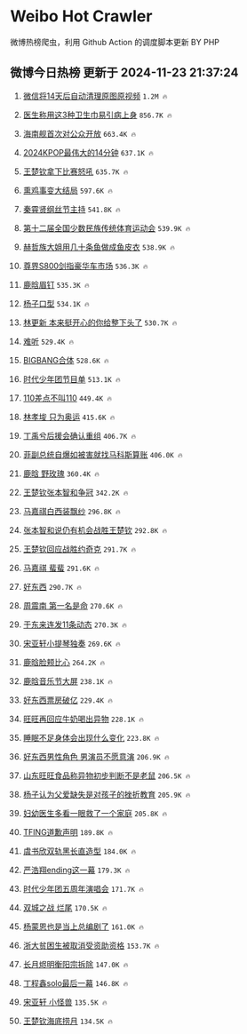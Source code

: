 # Weibo Hot Crawler 



微博热榜爬虫，利用 Github Action 的调度脚本更新 BY PHP 


## 微博今日热榜 更新于 2024-11-23 21:37:24 
1. [微信将14天后自动清理原图原视频](https://s.weibo.com/weibo?q=%23%E5%BE%AE%E4%BF%A1%E5%B0%8614%E5%A4%A9%E5%90%8E%E8%87%AA%E5%8A%A8%E6%B8%85%E7%90%86%E5%8E%9F%E5%9B%BE%E5%8E%9F%E8%A7%86%E9%A2%91%23&t=31&band_rank=1&Refer=top) `1.2M 🔥` 

1. [医生称用这3种卫生巾易引病上身](https://s.weibo.com/weibo?q=%23%E5%8C%BB%E7%94%9F%E7%A7%B0%E7%94%A8%E8%BF%993%E7%A7%8D%E5%8D%AB%E7%94%9F%E5%B7%BE%E6%98%93%E5%BC%95%E7%97%85%E4%B8%8A%E8%BA%AB%23&t=31&band_rank=2&Refer=top) `856.7K 🔥` 

1. [海南舰首次对公众开放](https://s.weibo.com/weibo?q=%23%E6%B5%B7%E5%8D%97%E8%88%B0%E9%A6%96%E6%AC%A1%E5%AF%B9%E5%85%AC%E4%BC%97%E5%BC%80%E6%94%BE%23&t=31&band_rank=3&Refer=top) `663.4K 🔥` 

1. [2024KPOP最伟大的14分钟](https://s.weibo.com/weibo?q=%232024KPOP%E6%9C%80%E4%BC%9F%E5%A4%A7%E7%9A%8414%E5%88%86%E9%92%9F%23&t=31&band_rank=4&Refer=top) `637.1K 🔥` 

1. [王楚钦拿下比赛怒吼](https://s.weibo.com/weibo?q=%23%E7%8E%8B%E6%A5%9A%E9%92%A6%E6%8B%BF%E4%B8%8B%E6%AF%94%E8%B5%9B%E6%80%92%E5%90%BC%23&t=31&band_rank=5&Refer=top) `635.7K 🔥` 

1. [熏鸡事变大结局](https://s.weibo.com/weibo?q=%23%E7%86%8F%E9%B8%A1%E4%BA%8B%E5%8F%98%E5%A4%A7%E7%BB%93%E5%B1%80%23&t=31&band_rank=6&Refer=top) `597.6K 🔥` 

1. [秦霄贤纲丝节主持](https://s.weibo.com/weibo?q=%E7%A7%A6%E9%9C%84%E8%B4%A4%E7%BA%B2%E4%B8%9D%E8%8A%82%E4%B8%BB%E6%8C%81&t=31&band_rank=7&Refer=top) `541.8K 🔥` 

1. [第十二届全国少数民族传统体育运动会](https://s.weibo.com/weibo?q=%23%E7%AC%AC%E5%8D%81%E4%BA%8C%E5%B1%8A%E5%85%A8%E5%9B%BD%E5%B0%91%E6%95%B0%E6%B0%91%E6%97%8F%E4%BC%A0%E7%BB%9F%E4%BD%93%E8%82%B2%E8%BF%90%E5%8A%A8%E4%BC%9A%23&t=31&band_rank=8&Refer=top) `539.9K 🔥` 

1. [赫哲族大姐用几十条鱼做成鱼皮衣](https://s.weibo.com/weibo?q=%23%E8%B5%AB%E5%93%B2%E6%97%8F%E5%A4%A7%E5%A7%90%E7%94%A8%E5%87%A0%E5%8D%81%E6%9D%A1%E9%B1%BC%E5%81%9A%E6%88%90%E9%B1%BC%E7%9A%AE%E8%A1%A3%23&t=31&band_rank=9&Refer=top) `538.9K 🔥` 

1. [尊界S800剑指豪华车市场](https://s.weibo.com/weibo?q=%23%E5%B0%8A%E7%95%8CS800%E5%89%91%E6%8C%87%E8%B1%AA%E5%8D%8E%E8%BD%A6%E5%B8%82%E5%9C%BA%23&t=31&band_rank=10&Refer=top) `536.3K 🔥` 

1. [鹿晗眉钉](https://s.weibo.com/weibo?q=%E9%B9%BF%E6%99%97%E7%9C%89%E9%92%89&t=31&band_rank=11&Refer=top) `535.3K 🔥` 

1. [杨子口型](https://s.weibo.com/weibo?q=%E6%9D%A8%E5%AD%90%E5%8F%A3%E5%9E%8B&t=31&band_rank=12&Refer=top) `534.1K 🔥` 

1. [林更新 本来挺开心的你给整下头了](https://s.weibo.com/weibo?q=%E6%9E%97%E6%9B%B4%E6%96%B0%20%E6%9C%AC%E6%9D%A5%E6%8C%BA%E5%BC%80%E5%BF%83%E7%9A%84%E4%BD%A0%E7%BB%99%E6%95%B4%E4%B8%8B%E5%A4%B4%E4%BA%86&t=31&band_rank=13&Refer=top) `530.7K 🔥` 

1. [难听](https://s.weibo.com/weibo?q=%E9%9A%BE%E5%90%AC&t=31&band_rank=14&Refer=top) `529.4K 🔥` 

1. [BIGBANG合体](https://s.weibo.com/weibo?q=BIGBANG%E5%90%88%E4%BD%93&t=31&band_rank=15&Refer=top) `528.6K 🔥` 

1. [时代少年团节目单](https://s.weibo.com/weibo?q=%E6%97%B6%E4%BB%A3%E5%B0%91%E5%B9%B4%E5%9B%A2%E8%8A%82%E7%9B%AE%E5%8D%95&t=31&band_rank=16&Refer=top) `513.1K 🔥` 

1. [110差点不叫110](https://s.weibo.com/weibo?q=%23110%E5%B7%AE%E7%82%B9%E4%B8%8D%E5%8F%AB110%23&t=31&band_rank=17&Refer=top) `449.4K 🔥` 

1. [林孝埈 只为奥运](https://s.weibo.com/weibo?q=%E6%9E%97%E5%AD%9D%E5%9F%88%20%E5%8F%AA%E4%B8%BA%E5%A5%A5%E8%BF%90&t=31&band_rank=18&Refer=top) `415.6K 🔥` 

1. [丁禹兮后援会确认重组](https://s.weibo.com/weibo?q=%23%E4%B8%81%E7%A6%B9%E5%85%AE%E5%90%8E%E6%8F%B4%E4%BC%9A%E7%A1%AE%E8%AE%A4%E9%87%8D%E7%BB%84%23&t=31&band_rank=19&Refer=top) `406.7K 🔥` 

1. [菲副总统自爆如被害就找马科斯算账](https://s.weibo.com/weibo?q=%23%E8%8F%B2%E5%89%AF%E6%80%BB%E7%BB%9F%E8%87%AA%E7%88%86%E5%A6%82%E8%A2%AB%E5%AE%B3%E5%B0%B1%E6%89%BE%E9%A9%AC%E7%A7%91%E6%96%AF%E7%AE%97%E8%B4%A6%23&t=31&band_rank=20&Refer=top) `406.0K 🔥` 

1. [鹿晗 野玫瑰](https://s.weibo.com/weibo?q=%E9%B9%BF%E6%99%97%20%E9%87%8E%E7%8E%AB%E7%91%B0&t=31&band_rank=21&Refer=top) `360.4K 🔥` 

1. [王楚钦张本智和争冠](https://s.weibo.com/weibo?q=%23%E7%8E%8B%E6%A5%9A%E9%92%A6%E5%BC%A0%E6%9C%AC%E6%99%BA%E5%92%8C%E4%BA%89%E5%86%A0%23&t=31&band_rank=22&Refer=top) `342.2K 🔥` 

1. [马嘉祺白西装飘纱](https://s.weibo.com/weibo?q=%23%E9%A9%AC%E5%98%89%E7%A5%BA%E7%99%BD%E8%A5%BF%E8%A3%85%E9%A3%98%E7%BA%B1%23&t=31&band_rank=23&Refer=top) `296.8K 🔥` 

1. [张本智和说仍有机会战胜王楚钦](https://s.weibo.com/weibo?q=%23%E5%BC%A0%E6%9C%AC%E6%99%BA%E5%92%8C%E8%AF%B4%E4%BB%8D%E6%9C%89%E6%9C%BA%E4%BC%9A%E6%88%98%E8%83%9C%E7%8E%8B%E6%A5%9A%E9%92%A6%23&t=31&band_rank=24&Refer=top) `292.8K 🔥` 

1. [王楚钦回应战胜约奇克](https://s.weibo.com/weibo?q=%23%E7%8E%8B%E6%A5%9A%E9%92%A6%E5%9B%9E%E5%BA%94%E6%88%98%E8%83%9C%E7%BA%A6%E5%A5%87%E5%85%8B%23&t=31&band_rank=25&Refer=top) `291.7K 🔥` 

1. [马嘉祺 蜚蜚](https://s.weibo.com/weibo?q=%E9%A9%AC%E5%98%89%E7%A5%BA%20%E8%9C%9A%E8%9C%9A&t=31&band_rank=26&Refer=top) `291.6K 🔥` 

1. [好东西](https://s.weibo.com/weibo?q=%E5%A5%BD%E4%B8%9C%E8%A5%BF&t=31&band_rank=27&Refer=top) `290.7K 🔥` 

1. [周震南 第一名是命](https://s.weibo.com/weibo?q=%E5%91%A8%E9%9C%87%E5%8D%97%20%E7%AC%AC%E4%B8%80%E5%90%8D%E6%98%AF%E5%91%BD&t=31&band_rank=28&Refer=top) `270.6K 🔥` 

1. [于东来连发11条动态](https://s.weibo.com/weibo?q=%23%E4%BA%8E%E4%B8%9C%E6%9D%A5%E8%BF%9E%E5%8F%9111%E6%9D%A1%E5%8A%A8%E6%80%81%23&t=31&band_rank=29&Refer=top) `270.3K 🔥` 

1. [宋亚轩小提琴独奏](https://s.weibo.com/weibo?q=%23%E5%AE%8B%E4%BA%9A%E8%BD%A9%E5%B0%8F%E6%8F%90%E7%90%B4%E7%8B%AC%E5%A5%8F%23&t=31&band_rank=30&Refer=top) `269.6K 🔥` 

1. [鹿晗脸颊比心](https://s.weibo.com/weibo?q=%E9%B9%BF%E6%99%97%E8%84%B8%E9%A2%8A%E6%AF%94%E5%BF%83&t=31&band_rank=31&Refer=top) `264.2K 🔥` 

1. [鹿晗音乐节大屏](https://s.weibo.com/weibo?q=%E9%B9%BF%E6%99%97%E9%9F%B3%E4%B9%90%E8%8A%82%E5%A4%A7%E5%B1%8F&t=31&band_rank=32&Refer=top) `238.1K 🔥` 

1. [好东西票房破亿](https://s.weibo.com/weibo?q=%23%E5%A5%BD%E4%B8%9C%E8%A5%BF%E7%A5%A8%E6%88%BF%E7%A0%B4%E4%BA%BF%23&t=31&band_rank=33&Refer=top) `229.4K 🔥` 

1. [旺旺再回应牛奶喝出异物](https://s.weibo.com/weibo?q=%23%E6%97%BA%E6%97%BA%E5%86%8D%E5%9B%9E%E5%BA%94%E7%89%9B%E5%A5%B6%E5%96%9D%E5%87%BA%E5%BC%82%E7%89%A9%23&t=31&band_rank=34&Refer=top) `228.1K 🔥` 

1. [睡眠不足身体会出现什么变化](https://s.weibo.com/weibo?q=%23%E7%9D%A1%E7%9C%A0%E4%B8%8D%E8%B6%B3%E8%BA%AB%E4%BD%93%E4%BC%9A%E5%87%BA%E7%8E%B0%E4%BB%80%E4%B9%88%E5%8F%98%E5%8C%96%23&t=31&band_rank=35&Refer=top) `223.8K 🔥` 

1. [好东西男性角色 男演员不愿意演](https://s.weibo.com/weibo?q=%E5%A5%BD%E4%B8%9C%E8%A5%BF%E7%94%B7%E6%80%A7%E8%A7%92%E8%89%B2%20%E7%94%B7%E6%BC%94%E5%91%98%E4%B8%8D%E6%84%BF%E6%84%8F%E6%BC%94&t=31&band_rank=36&Refer=top) `206.9K 🔥` 

1. [山东旺旺食品称异物初步判断不是老鼠](https://s.weibo.com/weibo?q=%23%E5%B1%B1%E4%B8%9C%E6%97%BA%E6%97%BA%E9%A3%9F%E5%93%81%E7%A7%B0%E5%BC%82%E7%89%A9%E5%88%9D%E6%AD%A5%E5%88%A4%E6%96%AD%E4%B8%8D%E6%98%AF%E8%80%81%E9%BC%A0%23&t=31&band_rank=37&Refer=top) `206.5K 🔥` 

1. [杨子认为父爱缺失是对孩子的挫折教育](https://s.weibo.com/weibo?q=%23%E6%9D%A8%E5%AD%90%E8%AE%A4%E4%B8%BA%E7%88%B6%E7%88%B1%E7%BC%BA%E5%A4%B1%E6%98%AF%E5%AF%B9%E5%AD%A9%E5%AD%90%E7%9A%84%E6%8C%AB%E6%8A%98%E6%95%99%E8%82%B2%23&t=31&band_rank=38&Refer=top) `205.9K 🔥` 

1. [妇幼医生多看一眼救了一个家庭](https://s.weibo.com/weibo?q=%23%E5%A6%87%E5%B9%BC%E5%8C%BB%E7%94%9F%E5%A4%9A%E7%9C%8B%E4%B8%80%E7%9C%BC%E6%95%91%E4%BA%86%E4%B8%80%E4%B8%AA%E5%AE%B6%E5%BA%AD%23&t=31&band_rank=39&Refer=top) `205.8K 🔥` 

1. [TFING道歉声明](https://s.weibo.com/weibo?q=%23TFING%E9%81%93%E6%AD%89%E5%A3%B0%E6%98%8E%23&t=31&band_rank=40&Refer=top) `189.8K 🔥` 

1. [虞书欣双轨黑长直造型](https://s.weibo.com/weibo?q=%23%E8%99%9E%E4%B9%A6%E6%AC%A3%E5%8F%8C%E8%BD%A8%E9%BB%91%E9%95%BF%E7%9B%B4%E9%80%A0%E5%9E%8B%23&t=31&band_rank=41&Refer=top) `184.0K 🔥` 

1. [严浩翔ending这一幕](https://s.weibo.com/weibo?q=%23%E4%B8%A5%E6%B5%A9%E7%BF%94ending%E8%BF%99%E4%B8%80%E5%B9%95%23&t=31&band_rank=42&Refer=top) `179.3K 🔥` 

1. [时代少年团五周年演唱会](https://s.weibo.com/weibo?q=%E6%97%B6%E4%BB%A3%E5%B0%91%E5%B9%B4%E5%9B%A2%E4%BA%94%E5%91%A8%E5%B9%B4%E6%BC%94%E5%94%B1%E4%BC%9A&t=31&band_rank=43&Refer=top) `171.7K 🔥` 

1. [双城之战 烂尾](https://s.weibo.com/weibo?q=%E5%8F%8C%E5%9F%8E%E4%B9%8B%E6%88%98%20%E7%83%82%E5%B0%BE&t=31&band_rank=44&Refer=top) `170.5K 🔥` 

1. [杨蒙恩也是当上总编剧了](https://s.weibo.com/weibo?q=%E6%9D%A8%E8%92%99%E6%81%A9%E4%B9%9F%E6%98%AF%E5%BD%93%E4%B8%8A%E6%80%BB%E7%BC%96%E5%89%A7%E4%BA%86&t=31&band_rank=45&Refer=top) `161.0K 🔥` 

1. [浙大贫困生被取消受资助资格](https://s.weibo.com/weibo?q=%23%E6%B5%99%E5%A4%A7%E8%B4%AB%E5%9B%B0%E7%94%9F%E8%A2%AB%E5%8F%96%E6%B6%88%E5%8F%97%E8%B5%84%E5%8A%A9%E8%B5%84%E6%A0%BC%23&t=31&band_rank=46&Refer=top) `153.7K 🔥` 

1. [长月烬明衡阳宗拆除](https://s.weibo.com/weibo?q=%23%E9%95%BF%E6%9C%88%E7%83%AC%E6%98%8E%E8%A1%A1%E9%98%B3%E5%AE%97%E6%8B%86%E9%99%A4%23&t=31&band_rank=47&Refer=top) `147.0K 🔥` 

1. [丁程鑫solo最后一幕](https://s.weibo.com/weibo?q=%23%E4%B8%81%E7%A8%8B%E9%91%ABsolo%E6%9C%80%E5%90%8E%E4%B8%80%E5%B9%95%23&t=31&band_rank=48&Refer=top) `146.8K 🔥` 

1. [宋亚轩 小怪兽](https://s.weibo.com/weibo?q=%E5%AE%8B%E4%BA%9A%E8%BD%A9%20%E5%B0%8F%E6%80%AA%E5%85%BD&t=31&band_rank=49&Refer=top) `135.5K 🔥` 

1. [王楚钦海底捞月](https://s.weibo.com/weibo?q=%23%E7%8E%8B%E6%A5%9A%E9%92%A6%E6%B5%B7%E5%BA%95%E6%8D%9E%E6%9C%88%23&t=31&band_rank=50&Refer=top) `134.5K 🔥` 

